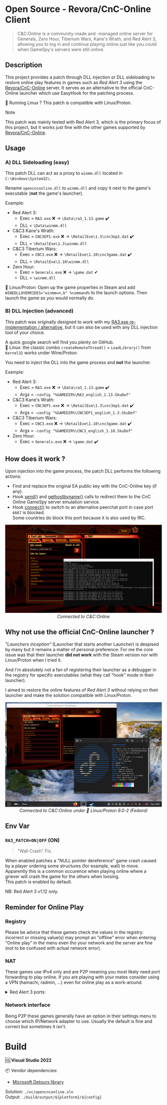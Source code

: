 # Open Source - Revora/CnC-Online Client

> C&C:Online is a community-made and -managed online server for Generals, Zero Hour, Tiberium Wars, Kane's Wrath, and Red Alert 3, allowing you to log in and continue playing online just like you could when GameSpy's servers were still online.

## Description

This project provides a patch through DLL injection or DLL sideloading to restore online play features in games such as *Red Alert 3* using the [Revora/CnC-Online](https://cnc-online.net/en/) server. It serves as an alternative to the official CnC-Online launcher which use EasyHook for the patching process. 

🐧 Running Linux ? This patch is compatible with Linux/Proton.

> [!NOTE]
> This patch was mainly tested with Red Alert 3, which is the primary focus of this project, but it works just fine with the other games supported by [Revora/CnC-Online](https://cnc-online.net/en/).

## Usage

### A) DLL Sideloading (easy)

This patch DLL can act as a proxy to `winmm.dll` located in `C:\Windows\System32\`.

Rename `opencnconline.dll` to `winmm.dll` and copy it next to the game's executable (**not** the game's launcher).

Example:

- Red Alert 3: 
    + Exec = `RA3.exe` ❌ -> `\Data\ra3_1.13.game` ✔️
    + DLL = `\Data\winmm.dll`
- C&C3 Kane's Wrath: 
    + Exec = `CNC3EP1.exe` ❌ -> `\RetailExe\1.3\cnc3ep1.dat` ✔️
    + DLL = `\RetailExe\1.3\winmm.dll`
- C&C3 Tiberium Wars: 
    + Exec = `CNC3.exe` ❌ -> `\RetailExe\1.10\cnc3game.dat` ✔️
    + DLL = `\RetailExe\1.10\winmm.dll`    
- Zero Hour: 
    + Exec = `Generals.exe` ❌ -> `\game.dat` ✔
    + DLL = `\winmm.dll`

🐧 Linux/Proton: Open up the game properties in Steam and add `WINEDLLOVERRIDES="winmm=n,b" %command%` to the launch options. Then launch the game as you would normally do.

### B) DLL Injection (advanced)

This patch was originally designed to work with my [RA3.exe re-implementation / alternative](https://github.com/xan105/RA3-Launcher), but it can also be used with any DLL injection tool of your choice.

A quick google search will find you plenty on GitHub.<br />
🐧 Linux: the classic combo `createRemoteThread()` + `LoadLibrary()` from `Kernel32` works under Wine/Proton.

You need to inject the DLL into the game process and **not** the launcher.

Example:

- Red Alert 3: 
    + Exec = `RA3.exe` ❌ -> `\Data\ra3_1.13.game` ✔️
    + Args = `-config "%GAMEDIR%\RA3_english_1.13.SkuDef"`
- C&C3 Kane's Wrath: 
    + Exec = `CNC3EP1.exe` ❌ -> `\RetailExe\1.3\cnc3ep1.dat` ✔️
    + Args = `-config "%GAMEDIR%\CNC3EP1_english_1.3.SkuDef"`
- C&C3 Tiberium Wars: 
    + Exec = `CNC3.exe` ❌ -> `\RetailExe\1.10\cnc3game.dat` ✔️
    + Args = `-config "%GAMEDIR%\CNC3_english_1.10.SkuDef"`
- Zero Hour: 
    + Exec = `Generals.exe` ❌ -> `\game.dat` ✔️

## How does it work ?

Upon injection into the game process, the patch DLL performs the following actions:

- Find and replace the original EA public key with the CnC-Online key (if any).
- Hook [send()](https://learn.microsoft.com/en-us/windows/win32/api/winsock2/nf-winsock2-send) and [gethostbyname()](https://learn.microsoft.com/en-us/windows/win32/api/winsock2/nf-winsock2-gethostbyname) calls to redirect them to the CnC Online GameSpy server emulation service.
- Hook [connect()](https://learn.microsoft.com/en-us/windows/win32/api/winsock2/nf-winsock2-connect) to switch to an alternative peerchat port in case port `6667` is blocked.<br /> Some countries do block this port because it is also used by IRC.

<p align="center">
  <img src="https://github.com/xan105/CnC-Online/raw/main/screenshot/welcome_back_commander.png">
  <em>Connected to C&C:Online</em>
</p>

## Why not use the official CnC-Online launcher ?

_"Launchers inception"_ (Launcher that starts another Launcher) is despised by many but it remains a matter of personal preference. 
For me the core issue was that their launcher **did not work** with the Steam version nor with Linux/Proton when I tried it.

And I'm absolutely not a fan of registering their launcher as a debugger in the registry for specific executables (what they call "hook" mode in their launcher).

I aimed to restore the online features of *Red Alert 3* without relying on their launcher and make the solution compatible with Linux/Proton.

<p align="center">
  <img src="https://github.com/xan105/CnC-Online/raw/main/screenshot/linux_proton.png">
  <em>Connected to C&C:Online under 🐧 Linux/Proton 9.0-2 (Fedora)</em>
</p>

## Env Var

### `RA3_PATCH=ON|OFF` (ON)

> "Wall Crash" Fix.

When enabled patches a "NULL pointer dereference" game crash caused by a player ordering some structures (for example, wall) to move.<br />
Apparently this is a common occurence when playing online where a griever will crash the game for the others when loosing.<br />
This patch is enabled by default.

NB: Red Alert 3 v1.12 only.

## Reminder for Online Play

### Registry
  
  Please be advice that these games check the values in the registry: incorrect or missing value(s) may prompt an "offline" error when entering "Online play" in the menu even tho your network and the server are fine (not to be confused with actual network error).

### NAT

  These games use IPv4 only and are P2P meaning you most likely need port forwarding to play online.
  If you are playing with your mates consider using a VPN (hamachi, radmin, ...) even for online play as a work-around.
  
  <details>
  <summary>Red Alert 3 ports:</summary>

  |PORT|DESCRIPTION|
  |----|-----------|
  |TCP/3783|RA3 Voice Chat Port|
  |TCP/4321|RA3 Mangler Servers|
  |TCP/28900|RA3 Master Server List Request|
  |TCP/29900|GP Connection Manager|
  |TCP/29901|GP Search Manager|
  |TCP/16000|Backend Server|
  |UDP/6500|RA3 Query Port|
  |UDP/6515|RA3 Dplay UDP|
  |UDP/13139|RA3 Custom UDP Pings|
  |UDP/27900|RA3 Master Server UDP Heartbeat|
  |UDP/16000|Backend Server|

  </details>

### Network interface

  Being P2P these games generally have an option in their settings menu to choose which IP/Network adapter to use.
  Usually the default is fine and correct but sometimes it isn't.

Build
=====

🆚 **Visual Studio 2022**

📦 Vendor dependencies:
  - [Microsoft Detours library](https://github.com/microsoft/Detours)

Solution: `./vc/opencnconline.sln`<br />
Output: `./build/output/${platform}/${config}`

